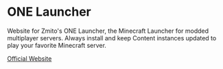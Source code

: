 # ONE Launcher
Website for Zmito's ONE Launcher, the Minecraft Launcher for modded multiplayer servers. Always install and keep Content instances updated to play your favorite Minecraft server.

[Official Website](https://onelauncher.zmito.eu/)
